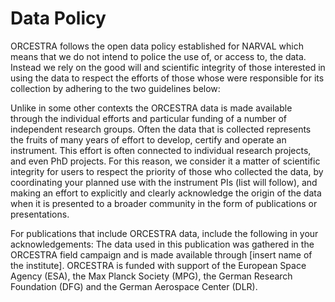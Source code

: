 # Data Policy

ORCESTRA follows the open data policy established for NARVAL which  means that we do not intend to police the use of, or access to, the data. Instead we rely on the good will and scientific integrity of those interested in using the data to respect the efforts of those whose were responsible for its collection by adhering to the two guidelines below:

Unlike in some other contexts the ORCESTRA data is made available through the individual efforts and particular funding of a number of independent research groups. Often the data that is collected represents the fruits of many years of effort to develop, certify and operate an instrument. This effort is often connected to individual research projects, and even PhD projects. For this reason, we consider it a matter of scientific integrity for users to respect the priority of those who collected the data, by coordinating your planned use with the instrument PIs (list will follow), and making an effort to explicitly and clearly acknowledge the origin of the data when it is presented to a broader community in the form of publications or presentations.

For publications that include ORCESTRA data, include the following in your acknowledgements: The data used in this publication was gathered in the ORCESTRA field campaign and is made available through [insert name of the institute]. ORCESTRA is funded with support of the European Space Agency (ESA), the Max Planck Society (MPG), the German Research Foundation (DFG) and the German Aerospace Center (DLR).
